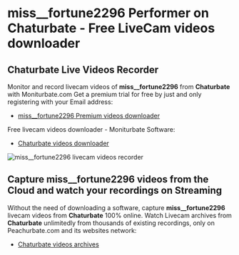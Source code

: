 # miss__fortune2296 Performer on Chaturbate - Free LiveCam videos downloader

## Chaturbate Live Videos Recorder

Monitor and record livecam videos of **miss__fortune2296** from **Chaturbate** with Moniturbate.com
Get a premium trial for free by just and only registering with your Email address:
* [miss__fortune2296 Premium videos downloader](https://moniturbate.com/request-demo-licence-key.html)

Free livecam videos downloader - Moniturbate Software:
* [Chaturbate videos downloader](https://moniturbate.com/moniturbate-download-software.html)

![miss__fortune2296 livecam videos recorder](https://peachurnet.com/templates/moniturbate-software.png)


## Capture miss__fortune2296 videos from the Cloud and watch your recordings on Streaming

Without the need of downloading a software, capture **miss__fortune2296** livecam videos from **Chaturbate** 100% online.
Watch Livecam archives from **Chaturbate** unlimitedly from thousands of existing recordings, only on Peachurbate.com and its websites network:
* [Chaturbate videos archives](https://peachurnet.com/)